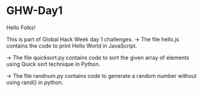 # GHW-Day1
Hello Folks!

This is part of Global Hack Week day 1 challenges.
-> The file hello.js contains the code to print Hello World in JavaScript.

-> The file quicksort.py contains code to sort the given array of elements using Quick sort technique in Python.

-> The file randnum.py contains code to generate a random number without using rand() in python.
